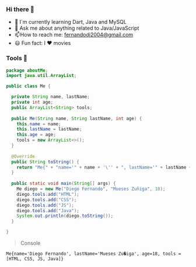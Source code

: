 ### Hi there 👋

* 🔭 I´m currently learning Dart, Java and MySQL
* 📩 Ask me about anything related to Java/JavaScript
* 📫How to reach me: fernandodj2004@gmail.com
* 😃 Fun fact: I ♥️ movies

### Tools 🔧

```java
package aboutMe;
import java.util.ArrayList;

public class Me {

  private String name, lastName;
  private int age;
  public ArrayList<String> tools;
  
  public Me(String name, String lastName, int age) {
    this.name = name;
    this.lastName = lastName;
    this.age = age;
    tools = new ArrayList<>(); 
  }
  
  @Override
  public String toString() {
    return "Me{" + "name='" + name + '\'' + ", lastName='" + lastName + '\'' + ", age=" + age + ", tools =" + tools + '}';
  }
  
  public static void main(String[] args) {
    Me diego = new Me("Diego Fernando", "Mueses Zuñiga", 18);
    diego.tools.add("HTML");
    diego.tools.add("CSS");
    diego.tools.add("JS");
    diego.tools.add("Java");
    System.out.println(diego.toString());
  }

}
```
> Console
```
Me{name='Diego Fernando', lastName='Mueses Zu�iga', age=18, tools =[HTML, CSS, JS, Java]}
```
